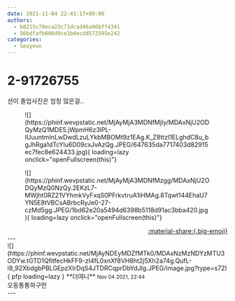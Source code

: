 ```yaml
---
date: 2021-11-04 22:43:17+09:00
authors:
  - b8215c70eca23c71dcad46a96bff4341
  - 56bdfafb606d9ce1b4ecdd572595e242
categories:
  - Seoyeon
---
```


# 2-91726755

<div class="post-container" markdown="1">
<div class="content-container md-sidebar__scrollwrap" markdown="1">

션이 졸업사진은 엄청 많은걸..
<figure markdown="1">
![](https://phinf.wevpstatic.net/MjAyMjA3MDNfMjIy/MDAxNjU2ODQyMzQ1MDE5.jWpmH6z3lPL-IUuuntmInLwDwdLzuLYkbMBOMt9z1EAg.K_Z8ttzI1ELghdC8u_bgJhRga1dTcYlu6D09cxJvAzQg.JPEG/647635da7717403d82915ec7fec8e624433.jpg){ loading=lazy onclick="openFullscreen(this)"}
</figure>

<figure markdown="1">
![](https://phinf.wevpstatic.net/MjAyMjA3MDNfMzgg/MDAxNjU2ODQyMzQ0NzQy.2EKzL7-MWjht0RZ21VYhmkVyFxqS0PFrkvtruA1iHMAg.8Tqwt144EhaU7YN5E8tVBCsABrbcRyJe0-27-czMd5gg.JPEG/1bd62e20a5494d6398b5118d91ac3bba420.jpg){ loading=lazy onclick="openFullscreen(this)"}
</figure>


</div>
</div>

<div style="text-align: right;" markdown="1">
<a href="https://weverse.io/fromis9/fanpost/2-91726755" style="text-align: right;">:material-share:{.big-emoji}</a>
</div>
---

<div class="comments-container md-sidebar__scrollwrap" markdown="1">
<div class="comment" markdown="1">
<div class='id-container' markdown="1">
![](https://phinf.wevpstatic.net/MjAyNDEyMDZfMTk0/MDAxNzMzNDYzMTU3ODYw.tGTD1QfitfecHkFF9-zI4fL0xnXf8VH8ht2j5Xh2a74g.QufL-i9_92XbdgbPBLGEpzXIrDqS4JTDRCqprDbYdJIg.JPEG/image.jpg?type=s72){ pfp loading=lazy }
**<span class="artist">더여니</span>** <small>Nov 04 2021, 22:44</small><br>
</div>
<div class='comment-body' markdown="1">
오동통통하구먼
</div>
</div>
</div>
---
